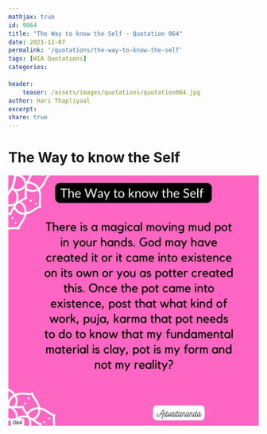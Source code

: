```yaml
---
mathjax: true
id: 9064
title: "The Way to know the Self - Quotation 064"
date: 2021-12-07
permalink: '/quotations/the-way-to-know-the-self'
tags: [WIA Quotations] 
categories: 

header:
    teaser: /assets/images/quotations/quotation064.jpg
author: Hari Thapliyaal 
excerpt:
share: true 
---
```


# The Way to know the Self

![The Way to know the Self](/assets/images/quotations/quotation064.jpg)
